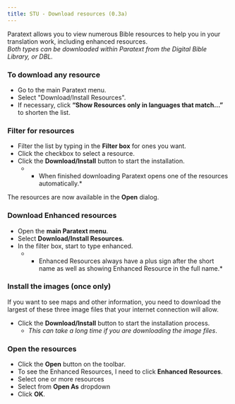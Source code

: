 ```yaml
---
title: STU - Download resources (0.3a)
---
```

Paratext allows you to view numerous Bible resources to help you in your translation work, including enhanced resources.  
*Both types can be downloaded within Paratext from the Digital Bible Library, or DBL.*

### To download any resource

-  Go to the main Paratext menu.
-  Select "Download/Install Resources".
-  If necessary, click **“Show Resources only in languages that match…”** to shorten the list.

### Filter for resources

-  Filter the list by typing in the **Filter box** for ones you want.
-  Click the checkbox to select a resource.
-  Click the **Download/Install** button to start the installation.  
    -  *    When finished downloading Paratext opens one of the resources automatically.*

The resources are now available in the **Open** dialog.

### Download Enhanced resources

-  Open the **main Paratext menu**.
-  Select **Download/Install Resources**.
-  In the filter box, start to type enhanced.  
    -  *    Enhanced Resources always have a plus sign after the short name as well as showing Enhanced Resource in the full name.*

### Install the images (once only)

If you want to see maps and other information, you need to download the largest of these three image files that your internet connection will allow.

-  Click the **Download/Install** button to start the installation process.  
    -  *This can take a long time if you are downloading the image files*.

### Open the resources

-  Click the **Open** button on the toolbar.
-  To see the Enhanced Resources, I need to click **Enhanced Resources**.
-  Select one or more resources
-  Select from **Open As** dropdown
-  Click **OK**.
